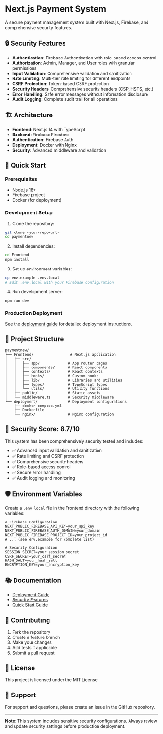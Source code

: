# Next.js Payment System

A secure payment management system built with Next.js, Firebase, and comprehensive security features.

## 🔒 Security Features

- **Authentication**: Firebase Authentication with role-based access control
- **Authorization**: Admin, Manager, and User roles with granular permissions
- **Input Validation**: Comprehensive validation and sanitization
- **Rate Limiting**: Multi-tier rate limiting for different endpoints
- **CSRF Protection**: Token-based CSRF protection
- **Security Headers**: Comprehensive security headers (CSP, HSTS, etc.)
- **Error Handling**: Safe error messages without information disclosure
- **Audit Logging**: Complete audit trail for all operations

## 🏗️ Architecture

- **Frontend**: Next.js 14 with TypeScript
- **Backend**: Firebase Firestore
- **Authentication**: Firebase Auth
- **Deployment**: Docker with Nginx
- **Security**: Advanced middleware and validation

## 🚀 Quick Start

### Prerequisites

- Node.js 18+
- Firebase project
- Docker (for deployment)

### Development Setup

1. Clone the repository:
```bash
git clone <your-repo-url>
cd paymentnew
```

2. Install dependencies:
```bash
cd Frontend
npm install
```

3. Set up environment variables:
```bash
cp env.example .env.local
# Edit .env.local with your Firebase configuration
```

4. Run development server:
```bash
npm run dev
```

### Production Deployment

See the [deployment guide](deployment/README.md) for detailed deployment instructions.

## 📁 Project Structure

```
paymentnew/
├── Frontend/                 # Next.js application
│   ├── src/
│   │   ├── app/             # App router pages
│   │   ├── components/      # React components
│   │   ├── contexts/        # React contexts
│   │   ├── hooks/           # Custom hooks
│   │   ├── lib/             # Libraries and utilities
│   │   ├── types/           # TypeScript types
│   │   └── utils/           # Utility functions
│   ├── public/              # Static assets
│   └── middleware.ts        # Security middleware
└── deployment/              # Deployment configurations
    ├── docker-compose.yml
    ├── Dockerfile
    └── nginx/               # Nginx configuration
```

## 🔐 Security Score: 8.7/10

This system has been comprehensively security tested and includes:

- ✅ Advanced input validation and sanitization
- ✅ Rate limiting and CSRF protection
- ✅ Comprehensive security headers
- ✅ Role-based access control
- ✅ Secure error handling
- ✅ Audit logging and monitoring

## 🛡️ Environment Variables

Create a `.env.local` file in the Frontend directory with the following variables:

```env
# Firebase Configuration
NEXT_PUBLIC_FIREBASE_API_KEY=your_api_key
NEXT_PUBLIC_FIREBASE_AUTH_DOMAIN=your_domain
NEXT_PUBLIC_FIREBASE_PROJECT_ID=your_project_id
# ... (see env.example for complete list)

# Security Configuration
SESSION_SECRET=your_session_secret
CSRF_SECRET=your_csrf_secret
HASH_SALT=your_hash_salt
ENCRYPTION_KEY=your_encryption_key
```

## 📚 Documentation

- [Deployment Guide](deployment/README.md)
- [Security Features](deployment/DEPLOYMENT_STRUCTURE.md)
- [Quick Start Guide](deployment/quick-start.md)

## 🤝 Contributing

1. Fork the repository
2. Create a feature branch
3. Make your changes
4. Add tests if applicable
5. Submit a pull request

## 📄 License

This project is licensed under the MIT License.

## 🔧 Support

For support and questions, please create an issue in the GitHub repository.

---

**Note**: This system includes sensitive security configurations. Always review and update security settings before production deployment. 